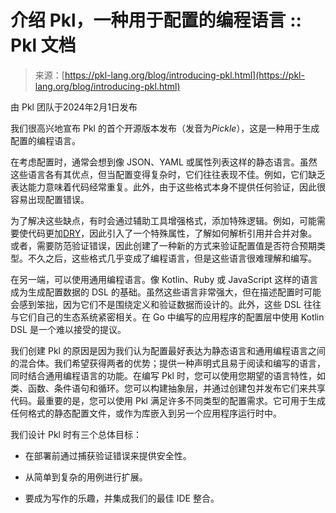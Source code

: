 <!--yml

分类：未分类

日期：2024-05-27 14:33:56

-->

# 介绍 Pkl，一种用于配置的编程语言 :: Pkl 文档

> 来源：[https://pkl-lang.org/blog/introducing-pkl.html](https://pkl-lang.org/blog/introducing-pkl.html)

由 Pkl 团队于2024年2月1日发布

我们很高兴地宣布 Pkl 的首个开源版本发布（发音为*Pickle*），这是一种用于生成配置的编程语言。

在考虑配置时，通常会想到像 JSON、YAML 或属性列表这样的静态语言。虽然这些语言各有其优点，但当配置变得复杂时，它们往往表现不佳。例如，它们缺乏表达能力意味着代码经常重复。此外，由于这些格式本身不提供任何验证，因此很容易出现配置错误。

为了解决这些缺点，有时会通过辅助工具增强格式，添加特殊逻辑。例如，可能需要使代码更加[DRY](https://en.wikipedia.org/wiki/Don%27t_repeat_yourself)，因此引入了一个特殊属性，了解如何解析引用并合并对象。或者，需要防范验证错误，因此创建了一种新的方式来验证配置值是否符合预期类型。不久之后，这些格式几乎变成了编程语言，但是这些语言很难理解和编写。

在另一端，可以使用通用编程语言。像 Kotlin、Ruby 或 JavaScript 这样的语言成为生成配置数据的 DSL 的基础。虽然这些语言非常强大，但在描述配置时可能会感到笨拙，因为它们不是围绕定义和验证数据而设计的。此外，这些 DSL 往往与它们自己的生态系统紧密相关。在 Go 中编写的应用程序的配置层中使用 Kotlin DSL 是一个难以接受的提议。

我们创建 Pkl 的原因是因为我们认为配置最好表达为静态语言和通用编程语言之间的混合体。我们希望获得两者的优势；提供一种声明式且易于阅读和编写的语言，同时结合通用编程语言的功能。在编写 Pkl 时，您可以使用您期望的语言特性，如类、函数、条件语句和循环。您可以构建抽象层，并通过创建包并发布它们来共享代码。最重要的是，您可以使用 Pkl 满足许多不同类型的配置需求。它可用于生成任何格式的静态配置文件，或作为库嵌入到另一个应用程序运行时中。

我们设计 Pkl 时有三个总体目标：

+   在部署前通过捕获验证错误来提供安全性。

+   从简单到复杂的用例进行扩展。

+   要成为写作的乐趣，并集成我们的最佳 IDE 整合。
